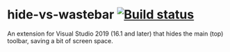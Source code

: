 # hide-vs-wastebar [![Build status](https://ci.appveyor.com/api/projects/status/6vdl148i0gx6jni9?svg=true)](https://ci.appveyor.com/project/nil4/hide-vs-menu)

An extension for Visual Studio 2019 (16.1 and later) that hides the main (top) toolbar, 
saving a bit of screen space.
